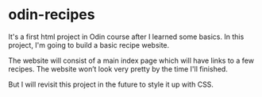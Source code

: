 # odin-recipes

It's a first html project in Odin course after I learned some basics. In this project, I'm going to build a basic recipe website.

The website will consist of a main index page which will have links to a few recipes. The website won’t look very pretty by the time I'll finished.

But I will revisit this project in the future to style it up with CSS.
